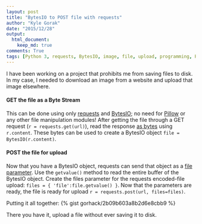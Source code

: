 ```yaml
---
layout: post
title: "BytesIO to POST file with requests"
author: "Kyle Gorak"
date: "2015/12/28"
output:
  html_document:
    keep_md: true
comments: True
tags: [Python 3, requests, BytesIO, image, file, upload, programming, POST, GET, http]
---
```


I have been working on a project that prohibits me from saving files to disk. In my case, I needed to download an image from a website and upload that image elsewhere.

#### GET the file as a Byte Stream

This can be done using only [requests](http://docs.python-requests.org/en/latest/) and [BytesIO](https://docs.python.org/3.5/library/io.html#io.BytesIO); no need for [Pillow](https://pillow.readthedocs.org/en/3.0.x/) or any other file manipulation modules! After getting the file through a GET request (`r = requests.get(url)`), read the response [as bytes](http://docs.python-requests.org/en/latest/user/quickstart/#binary-response-content) using `r.content`. These bytes can be used to create a BytesIO object `file = BytesIO(r.content)`.

#### POST the file for upload

Now that you have a BytesIO object, requests can send that object as a [file parameter](http://docs.python-requests.org/en/latest/user/quickstart/#post-a-multipart-encoded-file). Use the `getvalue()` method to read the entire buffer of the BytesIO object. Create the files parameter for the requests encoded-file upload: `files = { 'file':file.getvalue() }`. Now that the parameters are ready, the file is ready for upload `r = requests.post(url, files=files)`.

Putting it all together:
{% gist gorhack/2b09b603a8b2d6e8cbb9 %}

There you have it, upload a file without ever saving it to disk.